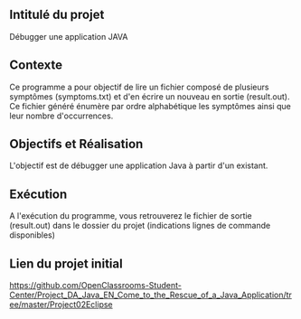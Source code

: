 ## Intitulé du projet
Débugger une application JAVA

## Contexte
Ce programme a pour objectif de lire un fichier composé de plusieurs symptômes (symptoms.txt) et d'en écrire un nouveau en sortie (result.out).
Ce fichier généré énumère par ordre alphabétique les symptômes ainsi que leur nombre d'occurrences.

## Objectifs et Réalisation
L'objectif est de débugger une application Java à partir d'un existant.

## Exécution
A l'exécution du programme, vous retrouverez le fichier de sortie (result.out) dans le dossier du projet (indications lignes de commande disponibles)

## Lien du projet initial
https://github.com/OpenClassrooms-Student-Center/Project_DA_Java_EN_Come_to_the_Rescue_of_a_Java_Application/tree/master/Project02Eclipse